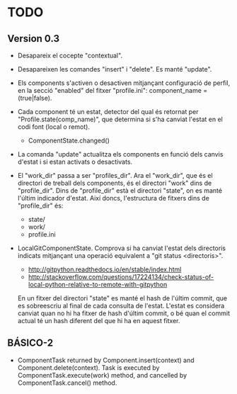 TODO
====

Version 0.3
-----------

* Desapareix el cocepte "contextual".
* Desapareixen les comandes "insert" i "delete". Es manté "update".
* Els components s'activen o desactiven mitjançant configuració de perfil, en la
  secció "enabled" del fitxer "profile.ini": component_name = (true|false).
* Cada component té un estat, detector del qual és retornat per
  "Profile.state(comp_name)", que determina si s'ha canviat l'estat en el codi
  font (local o remot).
  - ComponentState.changed()
* La comanda "update" actualitza els components en funció dels canvis d'estat i
  si estan activats o desactivats.
* El "work_dir" passa a ser "profiles_dir". Ara el "work_dir", que és el
  directori de treball dels components, és el directori "work" dins de
  "profile_dir".
  Dins de "profile_dir" està el directori "state", on es manté l'últim indicador
  d'estat. Així doncs, l'estructura de fitxers dins de "profile_dir" és:
  - state/
  - work/
  - profile.ini
* LocalGitComponentState. Comprova si ha canviat l'estat dels directoris
  indicats mitjançant una operació equivalent a "git status \<directoris\>".
  - http://gitpython.readthedocs.io/en/stable/index.html
  - http://stackoverflow.com/questions/17224134/check-status-of-local-python-relative-to-remote-with-gitpython
  
  En un fitxer del directori "state" es manté el hash de l'últim commit, que es
  sobreescriu al final de cada consulta de l'estat. L'estat es considera canviat
  quan no hi ha fitxer de hash d'últim commit, o bé quan el commit actual té un
  hash diferent del que hi ha en aquest fitxer.

BÁSICO-2
--------

* ComponentTask returned by Component.insert(context) and
  Component.delete(context). Task is executed by ComponentTask.execute(work)
  method, and cancelled by ComponentTask.cancel() method.

